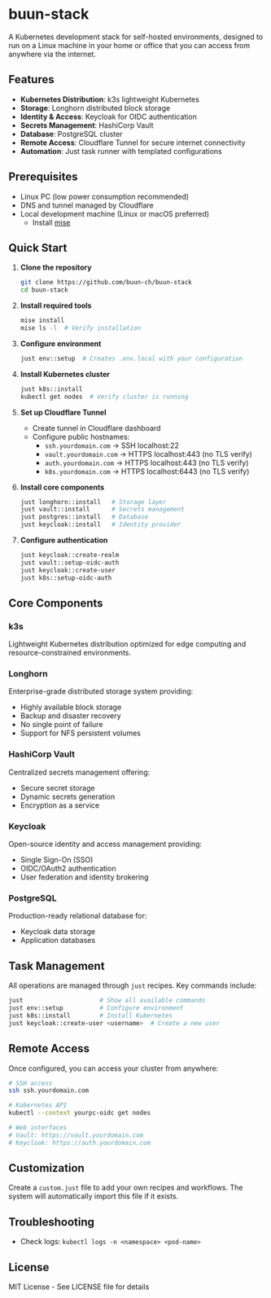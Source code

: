 # buun-stack

A Kubernetes development stack for self-hosted environments, designed to run on a Linux machine in your home or office that you can access from anywhere via the internet.

## Features

- **Kubernetes Distribution**: k3s lightweight Kubernetes
- **Storage**: Longhorn distributed block storage
- **Identity & Access**: Keycloak for OIDC authentication
- **Secrets Management**: HashiCorp Vault
- **Database**: PostgreSQL cluster
- **Remote Access**: Cloudflare Tunnel for secure internet connectivity
- **Automation**: Just task runner with templated configurations

## Prerequisites

- Linux PC (low power consumption recommended)
- DNS and tunnel managed by Cloudflare
- Local development machine (Linux or macOS preferred)
    - Install [mise](https://mise.jdx.dev/)

## Quick Start

1. **Clone the repository**

   ```bash
   git clone https://github.com/buun-ch/buun-stack
   cd buun-stack
   ```

2. **Install required tools**

   ```bash
   mise install
   mise ls -l  # Verify installation
   ```

3. **Configure environment**

   ```bash
   just env::setup  # Creates .env.local with your configuration
   ```

4. **Install Kubernetes cluster**

   ```bash
   just k8s::install
   kubectl get nodes  # Verify cluster is running
   ```

5. **Set up Cloudflare Tunnel**
   - Create tunnel in Cloudflare dashboard
   - Configure public hostnames:
     - `ssh.yourdomain.com` → SSH localhost:22
     - `vault.yourdomain.com` → HTTPS localhost:443 (no TLS verify)
     - `auth.yourdomain.com` → HTTPS localhost:443 (no TLS verify)
     - `k8s.yourdomain.com` → HTTPS localhost:6443 (no TLS verify)

6. **Install core components**

   ```bash
   just longhorn::install   # Storage layer
   just vault::install      # Secrets management
   just postgres::install   # Database
   just keycloak::install   # Identity provider
   ```

7. **Configure authentication**

   ```bash
   just keycloak::create-realm
   just vault::setup-oidc-auth
   just keycloak::create-user
   just k8s::setup-oidc-auth
   ```

## Core Components

### k3s

Lightweight Kubernetes distribution optimized for edge computing and resource-constrained environments.

### Longhorn

Enterprise-grade distributed storage system providing:

- Highly available block storage
- Backup and disaster recovery
- No single point of failure
- Support for NFS persistent volumes

### HashiCorp Vault

Centralized secrets management offering:

- Secure secret storage
- Dynamic secrets generation
- Encryption as a service

### Keycloak

Open-source identity and access management providing:

- Single Sign-On (SSO)
- OIDC/OAuth2 authentication
- User federation and identity brokering

### PostgreSQL

Production-ready relational database for:

- Keycloak data storage
- Application databases

## Task Management

All operations are managed through `just` recipes. Key commands include:

```bash
just                     # Show all available commands
just env::setup          # Configure environment
just k8s::install        # Install Kubernetes
just keycloak::create-user <username>  # Create a new user
```

## Remote Access

Once configured, you can access your cluster from anywhere:

```bash
# SSH access
ssh ssh.yourdomain.com

# Kubernetes API
kubectl --context yourpc-oidc get nodes

# Web interfaces
# Vault: https://vault.yourdomain.com
# Keycloak: https://auth.yourdomain.com
```

## Customization

Create a `custom.just` file to add your own recipes and workflows. The system will automatically import this file if it exists.

## Troubleshooting

- Check logs: `kubectl logs -n <namespace> <pod-name>`

## License

MIT License - See LICENSE file for details
